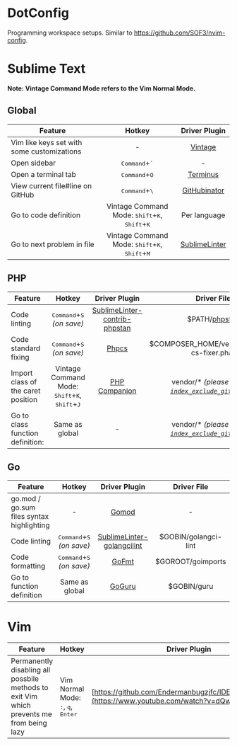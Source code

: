 # DotConfig

Programming workspace setups. Similar to https://github.com/SOF3/nvim-config.

# Sublime Text

**Note: Vintage Command Mode refers to the Vim Normal Mode.**

## Global

| Feature                                    |                                       Hotkey                                       |                      Driver Plugin                       |
| ------------------------------------------ | :--------------------------------------------------------------------------------: | :------------------------------------------------------: |
| Vim like keys set with some customizations |                                         -                                          |     [Vintage](https://github.com/sublimehq/Vintage)      |
| Open sidebar                               |                          <kbd>Command</kbd>+<kbd>`</kbd>                           |                            -                             | - [x] Open sidebar: |
| Open a terminal tab                        |                          <kbd>Command</kbd>+<kbd>O</kbd>                           | [Terminus](https://packagecontrol.io/packages/Terminus)  |
| View current file#line on GitHub        |                          <kbd>Command</kbd>+<kbd>\\</kbd>                          | [GitHubinator](https://github.com/ehamiter/GitHubinator) |
| Go to code definition                      | Vintage Command Mode: <kbd>Shift</kbd>+<kbd>K</kbd>, <kbd>Shift</kbd>+<kbd>K</kbd> |                       Per language                       |
| Go to next problem in file                 | Vintage Command Mode: <kbd>Shift</kbd>+<kbd>K</kbd>, <kbd>Shift</kbd>+<kbd>M</kbd> |        [SublimeLinter](http://sublimelinter.com/)        |

## PHP

| Feature                            |                                       Hotkey                                       |                                        Driver Plugin                                         |                                                                                  Driver File                                                                                   |
| ---------------------------------- | :--------------------------------------------------------------------------------: | :------------------------------------------------------------------------------------------: | :----------------------------------------------------------------------------------------------------------------------------------------------------------------------------: |
| Code linting                       |                    <kbd>Command</kbd>+<kbd>S</kbd> _(on save)_                     | [SublimeLinter-contrib-phpstan](https://github.com/Rockstar04/SublimeLinter-contrib-phpstan) |                                $PATH/[phpstan](https://github.com/Endermanbugzjfc/DotConfig/blob/master/sublime-text/Packages/User/phpstan.sh)                                 |
| Code standard fixing               |                    <kbd>Command</kbd>+<kbd>S</kbd> _(on save)_                     |                    [Phpcs](https://github.com/benmatselby/sublime-phpcs)                     |                                                                  $COMPOSER_HOME/vendor/bin/php-cs-fixer.phar                                                                   |
| Import class of the caret position | Vintage Command Mode: <kbd>Shift</kbd>+<kbd>K</kbd>, <kbd>Shift</kbd>+<kbd>J</kbd> |               [PHP Companion](https://github.com/erichard/SublimePHPCompanion)               | vendor/\* _(please disable [`index_exclude_gitignore`](https://github.com/Endermanbugzjfc/DotConfig/blob/master/sublime-text/Packages/User/Preferences.sublime-settings#L25))_ |
| Go to class function definition:   |                                   Same as global                                   |                                              -                                               | vendor/\* _(please disable [`index_exclude_gitignore`](https://github.com/Endermanbugzjfc/DotConfig/blob/master/sublime-text/Packages/User/Preferences.sublime-settings#L25))_ |

## Go

| Feature                                   |                   Hotkey                    |                                       Driver Plugin                                       |     Driver File      |
| ----------------------------------------- | :-----------------------------------------: | :---------------------------------------------------------------------------------------: | :------------------: |
| go.mod / go.sum files syntax highlighting |                      -                      |                    [Gomod](https://github.com/mitranim/sublime-gomod)                     |          -           |
| Code linting                              | <kbd>Command</kbd>+<kbd>S</kbd> _(on save)_ | [SublimeLinter-golangcilint](https://github.com/SublimeLinter/SublimeLinter-golangcilint) | $GOBIN/golangci-lint |
| Code formatting                           | <kbd>Command</kbd>+<kbd>S</kbd> _(on save)_ |                     [GoFmt](https://github.com/noonat/sublime-gofmt)                      |  $GOROOT/goimports   |
| Go to function definition                    |               Same as global                |                        [GoGuru](http://alvarolm.github.io/GoGuru)                         |     $GOBIN/guru      |
# Vim
| Feature                                    |                                       Hotkey                                       |                      Driver Plugin                       |
| --------- | -------- | ------- |
| Permanently disabling all possbile methods to exit Vim which prevents me from being lazy | Vim Normal Mode: <kbd>:</kbd>, <kbd>q</kbd>, <kbd>Enter</kbd> | [https://github.com/Endermanbugzjfc/IDESleeperUltimate](https://www.youtube.com/watch?v=dQw4w9WgXcQ) |
